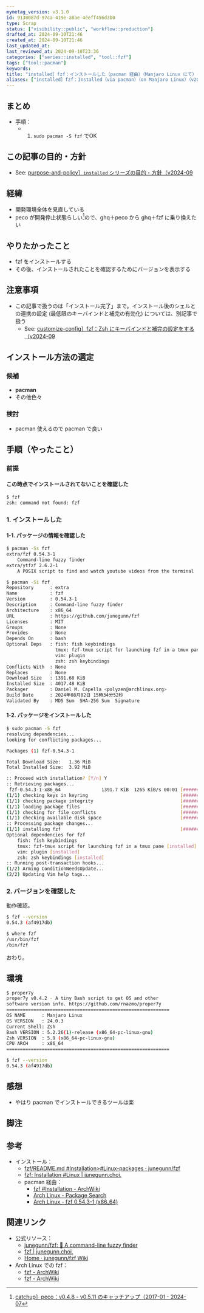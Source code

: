 ```yaml
---
mymetag_version: v3.1.0
id: 9130087d-97ca-419e-a8ae-4eeff456d3b0
type: Scrap
status: ["visibility::public", "workflow::production"]
drafted_at: 2024-09-10T21:46
created_at: 2024-09-10T21:46
last_updated_at:
last_reviewed_at: 2024-09-10T23:36
categories: ["series::installed", "tool::fzf"]
tags: ["tool::pacman"]
keywords:
title: "installed］fzf：インストールした（pacman 経由）（Manjaro Linux にて）（v2024-09"
aliases: ["installed］fzf：Installed（via pacman）（on Manjaro Linux）（v2024-09"]
---
```


## まとめ

- 手順：
    - 1. `sudo pacman -S fzf` でOK

## この記事の目的・方針

- See: [purpose-and-policy］`installed` シリーズの目的・方針（v2024-09](ed0f0a63-51e1-43b0-8cd6-3bb77de060fb.md)

## 経緯

- 開発環境全体を見直している
- peco が開発停止状態らしい[^1]ので、ghq＋peco から ghq＋fzf に乗り換えたい

## やりたかったこと

- fzf をインストールする
- その後、インストールされたことを確認するためにバージョンを表示する

## 注意事項

- この記事で扱うのは「インストール完了」まで。インストール後のシェルとの連携の設定 (最低限のキーバインドと補完の有効化) については、別記事で扱う
    - See: [customize-config］fzf：Zsh にキーバインドと補完の設定をする（v2024-09](./ad377dfc-1494-4481-8e6a-22f154271def.md)

## インストール方法の選定

### 候補

- **pacman**
- その他色々

### 検討

- pacman 使えるので pacman で良い

## 手順（やったこと）

### 前提

#### この時点でインストールされてないことを確認した

```sh
$ fzf
zsh: command not found: fzf
```

### 1. インストールした

#### 1-1. パッケージの情報を確認した

```sh
$ pacman -Ss fzf
extra/fzf 0.54.3-1
    Command-line fuzzy finder
extra/ytfzf 2.6.2-1
    A POSIX script to find and watch youtube videos from the terminal

$ pacman -Si fzf
Repository      : extra
Name            : fzf
Version         : 0.54.3-1
Description     : Command-line fuzzy finder
Architecture    : x86_64
URL             : https://github.com/junegunn/fzf
Licenses        : MIT
Groups          : None
Provides        : None
Depends On      : bash
Optional Deps   : fish: fish keybindings
                  tmux: fzf-tmux script for launching fzf in a tmux pane
                  vim: plugin
                  zsh: zsh keybindings
Conflicts With  : None
Replaces        : None
Download Size   : 1391.68 KiB
Installed Size  : 4017.48 KiB
Packager        : Daniel M. Capella <polyzen@archlinux.org>
Build Date      : 2024年08月02日 15時34分52秒
Validated By    : MD5 Sum  SHA-256 Sum  Signature
```

#### 1-2. パッケージをインストールした

```sh
$ sudo pacman -S fzf
resolving dependencies...
looking for conflicting packages...

Packages (1) fzf-0.54.3-1

Total Download Size:   1.36 MiB
Total Installed Size:  3.92 MiB

:: Proceed with installation? [Y/n] Y
:: Retrieving packages...
 fzf-0.54.3-1-x86_64               1391.7 KiB  1265 KiB/s 00:01 [###################################] 100%
(1/1) checking keys in keyring                                  [###################################] 100%
(1/1) checking package integrity                                [###################################] 100%
(1/1) loading package files                                     [###################################] 100%
(1/1) checking for file conflicts                               [###################################] 100%
(1/1) checking available disk space                             [###################################] 100%
:: Processing package changes...
(1/1) installing fzf                                            [###################################] 100%
Optional dependencies for fzf
    fish: fish keybindings
    tmux: fzf-tmux script for launching fzf in a tmux pane [installed]
    vim: plugin [installed]
    zsh: zsh keybindings [installed]
:: Running post-transaction hooks...
(1/2) Arming ConditionNeedsUpdate...
(2/2) Updating Vim help tags...
```

### 2. バージョンを確認した

動作確認。

```sh
$ fzf --version
0.54.3 (af4917db)

$ where fzf
/usr/bin/fzf
/bin/fzf
```

おわり。

## 環境

```sh
$ proper7y
proper7y v0.4.2 - A tiny Bash script to get OS and other
software version info. https://github.com/rnazmo/proper7y
============================================================
OS NAME      : Manjaro Linux
OS VERSION   : 24.0.3
Current Shell: Zsh
Bash VERSION : 5.2.26(1)-release (x86_64-pc-linux-gnu)
Zsh VERSION  : 5.9 (x86_64-pc-linux-gnu)
CPU ARCH     : x86_64
============================================================

$ fzf --version
0.54.3 (af4917db)
```

## 感想

- やはり pacman でインストールできるツールは楽

## 脚注

[^1]: [catchup］peco：v0.4.8 - v0.5.11 のキャッチアップ（2017-01 - 2024-07]((../08/aa957e37-a632-4132-b4f2-9552cf7583e4.md))

## 参考

- インストール：
    - [fzf/README.md #Installation>#Linux-packages · junegunn/fzf](https://github.com/junegunn/fzf/blob/2286edb3296a5d50f048bf950163ef4c3a0651fa/README.md#linux-packages)
    - [fzf: Installation #Linux | junegunn.choi.](https://junegunn.github.io/fzf/installation/#linux)
    - pacman 経由：
        - [fzf #Installation - ArchWiki](https://wiki.archlinux.org/title/Fzf#Installation)
        - [Arch Linux - Package Search](https://archlinux.org/packages/?name=fzf)
        - [Arch Linux - fzf 0.54.3-1 (x86_64)](https://archlinux.org/packages/extra/x86_64/fzf/)

## 関連リンク

- 公式リソース：
    - [junegunn/fzf: :cherry_blossom: A command-line fuzzy finder](https://github.com/junegunn/fzf?tab=readme-ov-file)
    - [fzf | junegunn.choi.](https://junegunn.github.io/fzf/)
    - [Home · junegunn/fzf Wiki](https://github.com/junegunn/fzf/wiki)
- Arch Linux での fzf：
    - [fzf - ArchWiki](https://wiki.archlinux.org/title/Fzf)
    - [fzf - ArchWiki](https://wiki.archlinux.jp/index.php/Fzf)
